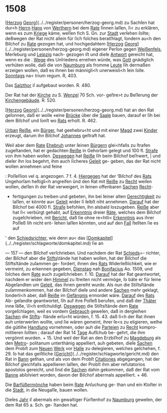 # 1508

[[Herzog](../../register/worte/herzog.md) [Georg](../../register/worte/georg.md)](../../register/personen/herzog-georg.md) zu Sachſen hat dur<h [Herrn](../../register/worte/herrn.md) [Hans](../../register/worte/hans.md) von
[Werthern](../../register/orte/werthern.md) bei dem [Rate](../../register/orte/rate.md) ſinnen laſſen, ſi< zu erklären,
wenn es zum [Kriege](../../register/worte/kriege.md) käme, weſſen fich S. Gn. zur [Stadt](../../register/worte/stadt.md)
verſehen ſollte; de8wegen der Rat nicht allein für ſich
folches beratſhlagt, ſondern au<h den Biſchof zu [Rate](../../register/orte/rate.md)
gezogen hat, und hochgedahtem [[Herzog](../../register/worte/herzog.md) [Georg](../../register/worte/georg.md)](../../register/personen/herzog-georg.md) eigener
Perſon gegen [Weißenfels](../../register/worte/weißenfels.md), Merſeburg und [Leipzig](../../register/worte/leipzig.md) nach-
gezogen iſt und dieſe [Antwort](../../register/worte/antwort.md) gereicht hat, wenn es die
. [Wege](../../register/worte/wege.md) des Unſriedens erreihen würde, was [Gott](../../register/worte/gott.md) gnädiglich
verhüten wolle, daß die von [Naumburg](../../register/orte/naumburg.md) als fromme [Leute](../../register/worte/leute.md)
ſih dermaßen erzeigen wollen, daß es ihnen bei männigli<h
unerweisli<h ſein ſolle. [Sonntags](../../register/worte/sonntags.md) na< trium regum.
R, 403.

Das [Salzthor](../../register/worte/salzthor.md) iſ aufgebaut worden. R. 480.

Der Rat hat der [Kirche](../../register/worte/kirche.md) zu S. [Wenzel](../../register/worte/wenzel.md) 70 Sch. vor-
geſtre>t zu Beſſerung der [Kirchengebäude](../../register/worte/kirchengebäude.md). R. 520.

[[Herzog](../../register/worte/herzog.md) [Georg](../../register/worte/georg.md)](../../register/personen/herzog-georg.md) hat an den Rat geſonnen, daß er wolle
«eine [Brücke](../../register/worte/brücke.md) über die [Saale](../../register/worte/saale.md) bauen, darauf er ſih bei dem
Biſchof und ſonſt wo [Rats](../../register/worte/rats.md) erholt. R. 462.

[Urban](../../register/worte/urban.md) [Reiße](../../register/worte/reiße.md), ein [Bürger](../../register/worte/bürger.md), hat geehebru<ht und mit
einer [Magd](../../register/worte/magd.md) zwei [Kinder](../../register/worte/kinder.md) erzeugt, darum ihn Biſchof
[Johannes](../../register/worte/johannes.md) geſtraft hat.

Weil aber dem [Rate](../../register/orte/rate.md) [Ehebruh](../../register/worte/ehebruh.md) unter ſeinen [Bürgern](../../register/worte/bürgern.md)
glei<hfalls zu ſtrafen zugeſtanden, hat er gedachten [Reiße](../../register/worte/reiße.md)
in Gehorſam gelegt und 100 fl. [Strafe](../../register/worte/strafe.md) von ihm haben
wollen. [Deswegen](../../register/worte/deswegen.md) hat [Reiße](../../register/worte/reiße.md) ſih beim Biſchof beſhwert, |
und dieſer ihn los begehrt, ihm auch ſicheres [Geleit](../../register/worte/geleit.md) ge-
geben, das der Rat nicht wollen annehmen und feine

: Poſſeſſion vel q. angezogen. 7 f. 4. [Hiergegen](../../register/worte/hiergegen.md) hat der
‘Biſchof des [Rats](../../register/worte/rats.md) Ungehorſam heſtigli<h angreifen ünd
den Rat mit [Reiße](../../register/worte/reiße.md) zu [Recht](../../register/orte/recht.md) weiſen wollen, deſſen ih
der Rat verweigert, in ſeinen offenbaren [Sachen](../../register/worte/sachen.md) [Recht](../../register/orte/recht.md)-

- fertigungen zu treiben und gebeten, ihn bei ſeiner alten
[Gerechtigkeit](../../register/worte/gerechtigkeit.md) zu laſſen, er könnte au< [Geleit](../../register/worte/geleit.md) wider ſi
ſelbſt niht annehmen. [Darauf](../../register/worte/darauf.md) hat der Biſchof bei
4000 fl. [Strafe](../../register/worte/strafe.md) befohlen, ihn alsbald loszugeben. [Reiße](../../register/worte/reiße.md)
aber hat ſi< verbürgt gehabt, auf [Erkenntnis](../../register/worte/erkenntnis.md) dreier [Räte](../../register/worte/räte.md),
welches dem Biſchof zugeſchrieben, mit [Bericht](../../register/worte/bericht.md), daß ſie
ohne re<htli< [Erkenntnis](../../register/worte/erkenntnis.md) aus ihrer Poſſeß ſih nicht ent-
ſehen laſſen könnten, und auf den [Fall](../../register/worte/fall.md) ſtellten ſie es auf

' den [Schiedsrichter](../../register/worte/schiedsrichter.md), wie denn au< das [[Domkapitel](../../register/worte/domkapitel.md)](../../register/schlagworte/domkapitel.md) ſie an


— 157 —
den Biſchof verſchrieben. Und nachdem der Rat [Schieds](../../register/worte/schieds.md)=-
richter, der Biſchof aber die [Stifts](../../register/worte/stifts.md)\tände hat haben
wollen, hat der Biſchof die Stiftsſtände zuſammen ge-
fordert, ihnen des [Rats](../../register/worte/rats.md) Widerſeßlichkeit, wie er vermeint,
zu erkennen gegeben, [Dienstag](../../register/worte/dienstag.md) nah [Bonifacius](../../register/worte/bonifacius.md) Ao. 1509,
und ſolches dem [Rate](../../register/orte/rate.md) auch zugeſchrieben. f. 10. [Darauf](../../register/worte/darauf.md)
hat der Rat geantwortet, nachdem er wider den [Himmel](../../register/worte/himmel.md)
zu ſtreiten nicht vermöge, ſo bäte er für ſeine Abgeſandten
um [Geleit](../../register/worte/geleit.md), das ihnen gereiht wurde. Als nun die
Stiſtsſtände zuſammenkommen, hat der Biſchof dieſe und
andere [Sachen](../../register/worte/sachen.md) mehr geklagt, ſonderli<h aber, daß [Reiße](../../register/worte/reiße.md)
im [Gefängnis](../../register/worte/gefängnis.md) ermordet wäre. [Darauf](../../register/worte/darauf.md) des [Rats](../../register/worte/rats.md) Ab-
geſandte geantwortet, ſih auf ihre Poſſeß berufen, und
daß der [Thäter](../../register/worte/thäter.md) inne ſäße, \ſi<h entſchuldigt. [Deswegen](../../register/worte/deswegen.md)
die Stiſtsſtände dem [Rate](../../register/orte/rate.md) vorgeſchlagen, weil es vordem
[Gebrauch](../../register/worte/gebrauch.md) geweſen, daß in dergleihen [Sachen](../../register/worte/sachen.md) die [Stifts](../../register/worte/stifts.md)-
ſtände erſu<ht würden, f. 15. 43. daß ſi<h der Rat
ihnen auh unterwerſen wollte, und ſie wären gemeint,
ihrer ſe<s zu eligieren, welhe die gütlihe [Handlung](../../register/worte/handlung.md)
vornehmen, oder auh die [Parteien](../../register/worte/parteien.md) zu [Recht](../../register/orte/recht.md) kompro-
mittieren ſollten ; darauf der Rat 14 [Tage](../../register/worte/tage.md) Aufſchub be-
gehrt, die ihm vergönnt wurden. + 15. Und weil der
Rat an den Erzbiſhof zu [Magdeburg](../../register/orte/magdeburg.md) als den [Metro](../../register/worte/metro.md)-
politanum unterthänig appelliert, auh gebeten, dieſe [Sachen](../../register/worte/sachen.md)
dem Probſt zum [Neuen](../../register/worte/neuen.md) [Werk](../../register/worte/werk.md) vor [Halle](../../register/worte/halle.md) zu delegieren,
welches geſchehen, f. 29. ſo hat das geiſtliche [[Gericht](../../register/worte/gericht.md)](../../register/schlagworte/gericht.md) den
Rat in [Bann](../../register/orte/bann.md) gethan, und als von dem Probſt [Citationes](../../register/worte/citationes.md)
abgegangen, hat der Biſchof gleichfalls appellieren laſſen,
der Probſt ihm aber refutatorios apostolos gereicht, und
ſind die [Sachen](../../register/worte/sachen.md) dahin gekommen, daß der Rat vom
[Banne](../../register/worte/banne.md) abſolviert worden, davon der Biſchof abermals
appelliert. + 46.

Die [Barfüßermönche](../../register/worte/barfüßermönche.md) haben beim [Rate](../../register/orte/rate.md) Anſuchung ge-
than und ein Kloſter in die [Stadt](../../register/worte/stadt.md), in die Neugaſſe,
bauen wollen.

Dieſes [Jahr](../../register/worte/jahr.md) iſ abermals ein gewaltiger Fürſtenhof
zu [Naumburg](../../register/orte/naumburg.md) geweſen, der dem Rat 65 a. Sch. ge-
ſtanden hat.
